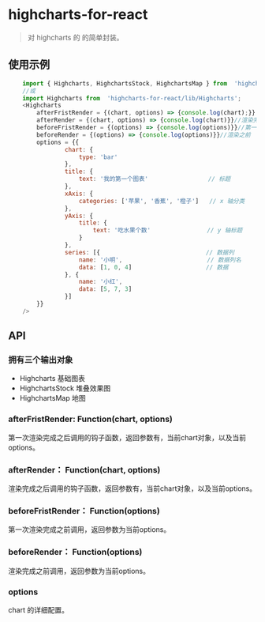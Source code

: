 # highcharts-for-react
>对 highcharts 的 的简单封装。

## 使用示例
```javascript
    import { Highcharts, HighchartsStock, HighchartsMap } from  'highcharts-for-react';
    //或
    import Highcharts from  'highcharts-for-react/lib/Highcharts';
    <Highcharts 
        afterFristRender = {(chart, options) => {console.log(chart);}} //第一次渲染完成之后
        afterRender = {(chart, options) => {console.log(chart)}}//渲染完成之后
        beforeFristRender = {(options) => {console.log(options)}}//第一次渲染完成之前
        beforeRender = {(options) => {console.log(options)}}//渲染之前
        options = {{
                chart: {
                    type: 'bar'                     
                },
                title: {
                    text: '我的第一个图表'                 // 标题
                },
                xAxis: {
                    categories: ['苹果', '香蕉', '橙子']   // x 轴分类
                },
                yAxis: {
                    title: {
                        text: '吃水果个数'                // y 轴标题
                    }
                },
                series: [{                              // 数据列
                    name: '小明',                        // 数据列名
                    data: [1, 0, 4]                     // 数据
                }, {
                    name: '小红',
                    data: [5, 7, 3]
                }]
        }}
    />
```

## API
### 拥有三个输出对象
- Highcharts 基础图表
- HighchartsStock 堆叠效果图
- HighchartsMap 地图
### afterFristRender: Function(chart, options)
第一次渲染完成之后调用的钩子函数，返回参数有，当前chart对象，以及当前options。
### afterRender： Function(chart, options)
渲染完成之后调用的钩子函数，返回参数有，当前chart对象，以及当前options。
### beforeFristRender： Function(options)
第一次渲染完成之前调用，返回参数为当前options。
### beforeRender： Function(options)
渲染完成之前调用，返回参数为当前options。

### options 
chart 的详细配置。